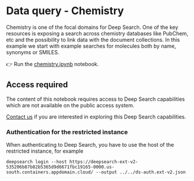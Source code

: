 # Data query - Chemistry

Chemistry is one of the focal domains for Deep Search. One of the key resources is exposing a search across
chemistry databases like PubChem, etc and the possibility to link data with the document collections.
In this example we start with example searches for molecules both by name, synonyms or SMILES.

:point_right: Run the [chemistry.ipynb](./chemistry.ipynb) notebook.


## Access required

The content of this notebook requires access to Deep Search capabilities which are not
available on the public access system.

[Contact us](https://ds4sd.github.io/#unlimited-access) if you are interested in exploring
this Deep Search capabilities.

### Authentication for the restricted instance

When authenticating to Deep Search, you have to use the host of the restricted instance, for example

```console
deepsearch login --host https://deepsearch-ext-v2-535206b87b82b5365d9d6671fbc19165-0000.us-south.containers.appdomain.cloud/ --output ../../ds-auth.ext-v2.json
```


